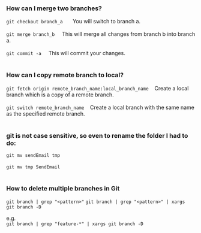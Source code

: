 ### How can I merge two branches?

```git checkout branch_a ```    &nbsp;&nbsp;&nbsp; You will switch to branch a.<br /><br />
```git merge branch_b```   &nbsp;&nbsp;&nbsp; This will merge all changes from branch b into branch a.<br /><br />
```git commit -a```   &nbsp;&nbsp;&nbsp; This will commit your changes.<br /><br />

### How can I copy remote branch to local?
```git fetch origin remote_branch_name:local_branch_name```  &nbsp;&nbsp;&nbsp;Create a local branch which is a copy of a remote branch.<br /><br />
```git switch remote_branch_name```  &nbsp;&nbsp;&nbsp;Create a local branch with the same name as the specified remote branch.<br /><br />


### git is not case sensitive, so even to rename the folder I had to do:
```git mv sendEmail tmp```<br /><br />
```git mv tmp SendEmail```<br /><br />

### How to delete multiple branches in Git
```git branch | grep "<pattern>"```
```git branch | grep "<pattern>" | xargs git branch -D```<br />

e.g.<br />
```git branch | grep "feature-*" | xargs git branch -D```<br /><br />
